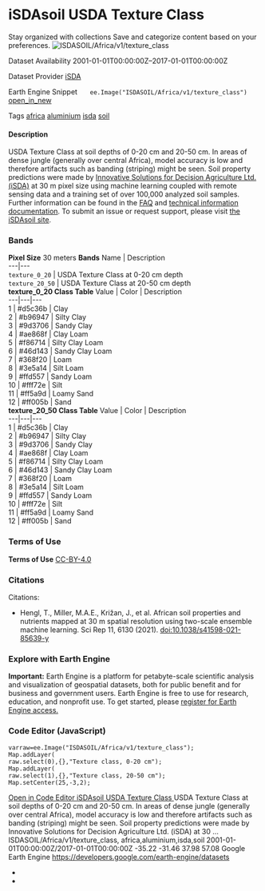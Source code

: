  
#  iSDAsoil USDA Texture Class 
Stay organized with collections  Save and categorize content based on your preferences. 
![ISDASOIL/Africa/v1/texture_class](https://developers.google.com/earth-engine/datasets/images/ISDASOIL/ISDASOIL_Africa_v1_texture_class_sample.png) 

Dataset Availability
    2001-01-01T00:00:00Z–2017-01-01T00:00:00Z 

Dataset Provider
     [ iSDA ](https://isda-africa.com/) 

Earth Engine Snippet
     `    ee.Image("ISDASOIL/Africa/v1/texture_class")   ` [ open_in_new ](https://code.earthengine.google.com/?scriptPath=Examples:Datasets/ISDASOIL/ISDASOIL_Africa_v1_texture_class) 

Tags
     [africa](https://developers.google.com/earth-engine/datasets/tags/africa) [aluminium](https://developers.google.com/earth-engine/datasets/tags/aluminium) [isda](https://developers.google.com/earth-engine/datasets/tags/isda) [soil](https://developers.google.com/earth-engine/datasets/tags/soil)
#### Description
USDA Texture Class at soil depths of 0-20 cm and 20-50 cm. In areas of dense jungle (generally over central Africa), model accuracy is low and therefore artifacts such as banding (striping) might be seen.
Soil property predictions were made by [Innovative Solutions for Decision Agriculture Ltd. (iSDA)](https://isda-africa.com/) at 30 m pixel size using machine learning coupled with remote sensing data and a training set of over 100,000 analyzed soil samples.
Further information can be found in the [FAQ](https://www.isda-africa.com/isdasoil/faq/) and [technical information documentation](https://www.isda-africa.com/isdasoil/technical-information/). To submit an issue or request support, please visit [the iSDAsoil site](https://isda-africa.com/isdasoil).
### Bands
**Pixel Size** 30 meters 
**Bands**
Name | Description  
---|---  
`texture_0_20` | USDA Texture Class at 0-20 cm depth  
`texture_20_50` | USDA Texture Class at 20-50 cm depth  
**texture_0_20 Class Table**
Value | Color | Description  
---|---|---  
1 | #d5c36b | Clay  
2 | #b96947 | Silty Clay  
3 | #9d3706 | Sandy Clay  
4 | #ae868f | Clay Loam  
5 | #f86714 | Silty Clay Loam  
6 | #46d143 | Sandy Clay Loam  
7 | #368f20 | Loam  
8 | #3e5a14 | Silt Loam  
9 | #ffd557 | Sandy Loam  
10 | #fff72e | Silt  
11 | #ff5a9d | Loamy Sand  
12 | #ff005b | Sand  
**texture_20_50 Class Table**
Value | Color | Description  
---|---|---  
1 | #d5c36b | Clay  
2 | #b96947 | Silty Clay  
3 | #9d3706 | Sandy Clay  
4 | #ae868f | Clay Loam  
5 | #f86714 | Silty Clay Loam  
6 | #46d143 | Sandy Clay Loam  
7 | #368f20 | Loam  
8 | #3e5a14 | Silt Loam  
9 | #ffd557 | Sandy Loam  
10 | #fff72e | Silt  
11 | #ff5a9d | Loamy Sand  
12 | #ff005b | Sand  
### Terms of Use
**Terms of Use**
[CC-BY-4.0](https://spdx.org/licenses/CC-BY-4.0.html)
### Citations
Citations:
  * Hengl, T., Miller, M.A.E., Križan, J., et al. African soil properties and nutrients mapped at 30 m spatial resolution using two-scale ensemble machine learning. Sci Rep 11, 6130 (2021). [doi:10.1038/s41598-021-85639-y](https://doi.org/10.1038/s41598-021-85639-y)


### Explore with Earth Engine
**Important:** Earth Engine is a platform for petabyte-scale scientific analysis and visualization of geospatial datasets, both for public benefit and for business and government users. Earth Engine is free to use for research, education, and nonprofit use. To get started, please [register for Earth Engine access.](https://console.cloud.google.com/earth-engine)
### Code Editor (JavaScript)
```
varraw=ee.Image("ISDASOIL/Africa/v1/texture_class");
Map.addLayer(
raw.select(0),{},"Texture class, 0-20 cm");
Map.addLayer(
raw.select(1),{},"Texture class, 20-50 cm");
Map.setCenter(25,-3,2);
```
[ Open in Code Editor ](https://code.earthengine.google.com/?scriptPath=Examples:Datasets/ISDASOIL/ISDASOIL_Africa_v1_texture_class)
[ iSDAsoil USDA Texture Class ](https://developers.google.com/earth-engine/datasets/catalog/ISDASOIL_Africa_v1_texture_class)
USDA Texture Class at soil depths of 0-20 cm and 20-50 cm. In areas of dense jungle (generally over central Africa), model accuracy is low and therefore artifacts such as banding (striping) might be seen. Soil property predictions were made by Innovative Solutions for Decision Agriculture Ltd. (iSDA) at 30 …
ISDASOIL/Africa/v1/texture_class, africa,aluminium,isda,soil 
2001-01-01T00:00:00Z/2017-01-01T00:00:00Z
-35.22 -31.46 37.98 57.08 
Google Earth Engine
https://developers.google.com/earth-engine/datasets
  * [ ](https://doi.org/https://isda-africa.com/)
  * [ ](https://doi.org/https://developers.google.com/earth-engine/datasets/catalog/ISDASOIL_Africa_v1_texture_class)


